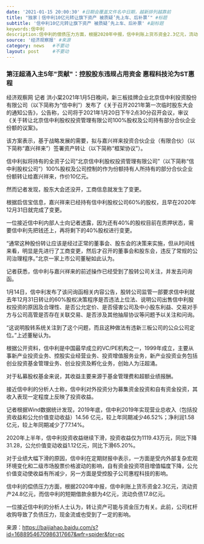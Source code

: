 ```yaml
---
date: '2021-01-15 20:00:30' #日期会覆盖文件名中日期，越新排列越靠前
title: "独家丨信中利10亿元转让旗下资产 被质疑’先上车、后补票‘" #标题
subtitle: '信中利10亿元转让旗下资产 被质疑’先上车、后补票' #副标题
keywords:信中利
description:信中利的偿债压力方面，根据2020年中报，信中利账上货币资金2.3亿元，流动资产24.8亿元，而信中利的短期借款余额为4亿元，流动负债17.8亿元。
source: '经济观察报' #来源
category: news   #不要动
layout: post     #不要动
---
```


### 第汪超涌入主5年"贡献"：控股股东违规占用资金 惠程科技沦为ST惠程

经济观察网 记者 洪小棠2021年1月5日晚间，新三板挂牌企业北京信中利投资股份有限公司（以下简称为“信中利”）发布了《关于召开2021年第一次临时股东大会的通知公告》，公告称，公司将于2021年1月20日下午2点30分召开会议，审议《关于转让北京信中利股权投资管理有限公司100%股权及公司持有部分合伙企业份额的议案》。

该方案表示，基于战略发展的需要，拟与嘉兴祥来投资合伙企业（有限合伙）（以下简称“嘉兴祥来”）签署资产转让（以下简称“框架协议”）。

信中利拟将持有的全资子公司“北京信中利股权投资管理有限公司”（以下简称“信中利股权公司”）100%股权及公司控制的作为份额持有人所持有的部分合伙企业份额转让给嘉兴祥来，作价10亿元。

然而记者发现，股东大会还没开，工商信息就发生了变更。

根据启信宝信息，嘉兴祥来已经持有信中利股权公司60%的股权，且早在2020年12月31日就完成了变更。

一位接近信中利内部人士向记者透露，因为还有40%的股权目前在质押状态，需要信中利先把钱还上，再将剩下的40%股权进行变更。

“通常这种股份转让应该是经过正常的董事会、股东会的决策来实施，但从时间线来看，明显是先进行了工商变更，然后才召开的董事会和股东会，违反了常规的公司治理程序。”北京一家上市公司董秘如此认为。

记者获悉，信中利与嘉兴祥来的前述操作已经受到了股转公司关注，并发去问询函。

1月14日，信中利发布了该问询函相关内容公告，股转公司监管一部要求信中利就去年12月31日转让的60%股权决策程序是否违法上位法、说明公司出售信中利股权投资的原因及合理性、是否公允定价、是否侵害公司及中小股东利益、交易对手方与公司高管是否存在关联交易、是否涉及其他抽屉协议等问题予以关注和问询。

“这说明股转系统关注到了这个问题，而且这种做法有违新三板公司的公众公司定位。”上述董秘认为。

根据公开资料，信中利是中国最早成立的VC/PE机构之一，1999年成立，主要从事新产业投资业务、控股实业经营业务、投资增值服务业务，新产业投资业务包括创业投资基金管理业务、创业投资及孵化业务，创始人为汪超涌。

对于私募股权基金来说，其收益主要来源于基金管理费和超额业绩报酬。

接近信中利的分析人士称，信中利对外投资分为募集资金投资和自有资金投资，其收入表现一定程度上反映了投资收益。

记者根据Wind数据统计发现，2019年底，信中利2019年实现营业总收入（包括投资收益和公允价值变动收益）14.56 亿元，较上年同期减少46.52%；净利润1.58亿元，较上年同期减少了77.14%。

2020年上半年，信中利投资收益继续下滑，投资收益仅为1119.43万元，同比下降31.28，公允价值变动收益1.12亿元，同比下滑65.20%。

对于业绩大幅下滑的原因，信中利在定期财报中表示，一方面是受内外部复杂宏观环境变化和二级市场股票价格波动的影响，自有资金投资项目增值幅度下降，公允价值变动使收益有所减少，另一方面是受控股子公司惠程科技的影响。

信中利的偿债压力方面，根据2020年中报，信中利账上货币资金2.3亿元，流动资产24.8亿元，而信中利的短期借款余额为4亿元，流动负债17.8亿元。

一位接近信中利的分析人士认为，转让资产可能与资金压力有关。此前，公司杠杆收购导致了负债压力，现金流或也受到了一定的影响。

来源：https://baijiahao.baidu.com/s?id=1688954670986317667&wfr=spider&for=pc
